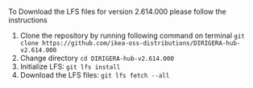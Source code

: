 To Download the LFS files for version 2.614.000 please follow the instructions

1. Clone the repository by running following command on terminal `git clone https://github.com/ikea-oss-distributions/DIRIGERA-hub-v2.614.000`
2. Change directory `cd DIRIGERA-hub-v2.614.000`
3. Initialize LFS: `git lfs install`
4. Download the LFS files: `git lfs fetch --all`
